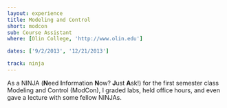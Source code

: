 ```yaml
---
layout: experience
title: Modeling and Control
short: modcon
sub: Course Assistant
where: [Olin College, 'http://www.olin.edu']

dates: ['9/2/2013', '12/21/2013']

track: ninja
---
```


As a NINJA (**N**eed **I**nformation **N**ow? **J**ust **A**sk!) for the first semester class Modeling and Control (ModCon), I graded labs, held office hours, and even gave a lecture with some fellow NINJAs.